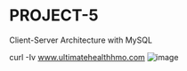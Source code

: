 # PROJECT-5
Client-Server Architecture with MySQL

curl -Iv www.ultimatehealthhmo.com
![image](https://user-images.githubusercontent.com/113097621/210222047-810c069a-3d75-493c-a4e3-61cf6cc8a5bd.png)
